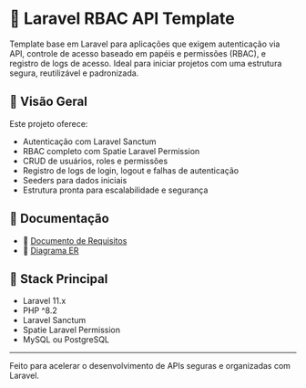 # 🚀 Laravel RBAC API Template

Template base em Laravel para aplicações que exigem autenticação via API, controle de acesso baseado em papéis e permissões (RBAC), e registro de logs de acesso. Ideal para iniciar projetos com uma estrutura segura, reutilizável e padronizada.

## 📘 Visão Geral

Este projeto oferece:

- Autenticação com Laravel Sanctum
- RBAC completo com Spatie Laravel Permission
- CRUD de usuários, roles e permissões
- Registro de logs de login, logout e falhas de autenticação
- Seeders para dados iniciais
- Estrutura pronta para escalabilidade e segurança

## 📄 Documentação

- 🔗 [Documento de Requisitos](docs/requisitos–template.md)
- 🔗 [Diagrama ER](docs/diagrama-er.md)

## 🧱 Stack Principal

- Laravel 11.x
- PHP ^8.2
- Laravel Sanctum
- Spatie Laravel Permission
- MySQL ou PostgreSQL

---

Feito para acelerar o desenvolvimento de APIs seguras e organizadas com Laravel.
